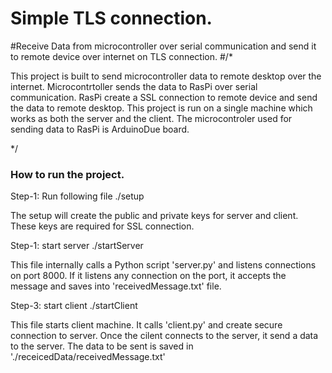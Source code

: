 # Simple TLS connection.

#Receive Data from microcontroller over serial communication and send it to remote device over internet on TLS connection. 
#/*

This project is built to send microcontroller data to remote desktop over the internet. 
Microcontrtoller sends the data to RasPi over serial communication. RasPi create a SSL connection to remote device and send the data to remote desktop. This project is run on a single machine which works as both the server and the client. The microcontroler used for sending data to RasPi is ArduinoDue board.

*/

###  How to run the project.
Step-1: Run following file 
./setup

The setup will create the public and private keys for server and client. These keys are required for SSL connection.

Step-1: start server
./startServer

This file internally calls a Python script 'server.py' and listens connections on port 8000. If it listens any connection on the port, it accepts the message and saves into 'receivedMessage.txt' file.

Step-3: start client
./startClient

This file starts client machine. It calls 'client.py' and create secure connection to server. Once the cilent connects to the server, it send a data to the server. The data to be sent is saved in './receicedData/receivedMessage.txt'
